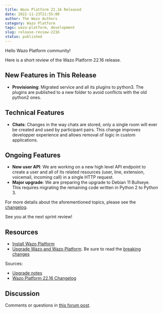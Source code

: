 ```yaml
---
title: Wazo Platform 22.16 Released
date: 2022-11-23T21:55:00
author: The Wazo Authors
category: Wazo Platform
tags: wazo-platform, development
slug: release-review-2216
status: published
---
```


Hello Wazo Platform community!

Here is a short review of the Wazo Platform 22.16 release.

## New Features in This Release
- **Provisioning**: Migrated service and all its plugins to python3. The plugins are published to a new folder to avoid conflicts with the old python2 ones.

## Technical Features
- **Chats**: Changes in the way chats are stored, only a single room will ever be created and used by participant pairs.  This change improves developper experience and allows removal of logic in custom applications.  

## Ongoing Features
- **New user API**: We are working on a new high level API endpoint to create a user and all of its related resources (user, line, extension, voicemail, incoming call) in a single HTTP request.
- **Major upgrade**: We are preparing the upgrade to Debian 11 Bullseye. This requires migrating the remaining code written in Python 2 to Python 3.

For more details about the aforementioned topics, please see the [changelog](https://wazo-dev.atlassian.net/issues/?jql=project%3DWAZO%20AND%20fixVersion%3D22.16).

See you at the next sprint review!

## Resources

- [Install Wazo Platform](/use-cases)
- [Upgrade Wazo and Wazo Platform](/uc-doc/upgrade/). Be sure to read the
  [breaking changes](/uc-doc/upgrade/upgrade_notes#22-16)

Sources:

- [Upgrade notes](/uc-doc/upgrade/upgrade_notes#22-16)
- [Wazo Platform 22.16 Changelog](https://wazo-dev.atlassian.net/issues/?jql=project%3DWAZO%20AND%20fixVersion%3D22.16)

## Discussion

Comments or questions in
[this forum post](https://wazo-platform.discourse.group/t/blog-wazo-platform-22-16-released).
